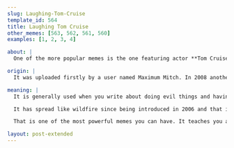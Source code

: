 ```yaml
---
slug: Laughing-Tom-Cruise
template_id: 564
title: Laughing Tom Cruise
other_memes: [563, 562, 561, 560]
examples: [1, 2, 3, 4]

about: |
  One of the more popular memes is the one featuring actor **Tom Cruise**. The original video was often in 2006 laughing while doing a conference at the Yahoo headquarters. This has grown and changed dramatically over the years but it generally features pictures of him laughing on a background. 

origin: |
  It was uploaded firstly by a user named Maximum Mitch. In 2008 another person on YouTube uploaded a video titled "Tom Cruise Maniac Laugh (REMIX)". It was put along with another video with Tom Cruise where he was getting interviewed by the Church of Scientology and these videos got over 200,000 views. Then in April 2008 accompany published another video which had a lot of people laughing like a maniac along with Tom Cruise. And since then this meme has become a smash hit and is one of the most popular means on the Internet. 

meaning: |
  It is generally used when you write about doing evil things and having no consequences for those things. There has even been a community of people built around these memes. There are also many other actors and actresses who have had their faces built into similar memes. It is one of the most hilarious things on the Internet and there are also many places where people can simply go and edit these images to put the words that they want to write. 

  It has spread like wildfire since being introduced in 2006 and that is why many people have adopted it and use it so extensively to talk about when things are going right. There are a lot of important questions that one must ask for it. It talks about a lot of things that people would find to be very important about what can happen to something up in life. Some people never face consequences for their actions and in the end, they can turn into maniacs who have no conscience and feel like no matter what they do they are never wrong. 

  That is one of the most powerful memes you can have. It teaches you a lot about philosophy and that is why these images have so much power on the Internet. They also Convey a special message that you will relate to and it is only in a few words. For example one of the About Tom Cruise is been happy that you were hired for a job that you were not qualified for. This shows that in life a lot of things did happen to good people that never happen to bad people. You don't always get what you deserve and this is something that can bother a lot of people. This means is a very funny and interesting one.

layout: post-extended
---
```

